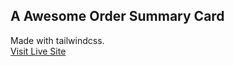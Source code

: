## A Awesome Order Summary Card 
Made with tailwindcss. \
<a href="https://sushanta65.github.io/Order-Summary-Card/">Visit Live Site</a>
